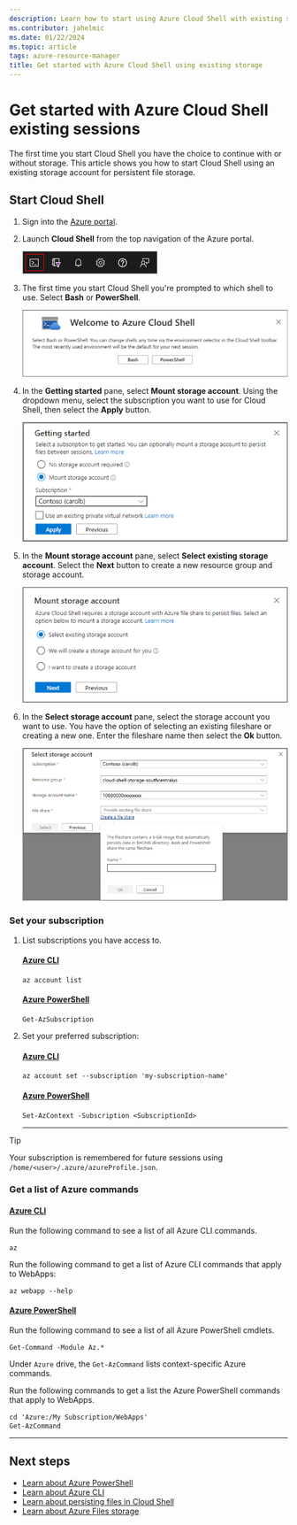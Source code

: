 ```yaml
---
description: Learn how to start using Azure Cloud Shell with existing storage.
ms.contributor: jahelmic
ms.date: 01/22/2024
ms.topic: article
tags: azure-resource-manager
title: Get started with Azure Cloud Shell using existing storage
---
```

# Get started with Azure Cloud Shell existing sessions

The first time you start Cloud Shell you have the choice to continue with or without storage. This
article shows you how to start Cloud Shell using an existing storage account for persistent file
storage.

## Start Cloud Shell

1. Sign into the [Azure portal][04].
1. Launch **Cloud Shell** from the top navigation of the Azure portal.

   ![Screenshot showing how to start Azure Cloud Shell in the Azure portal.][07]

1. The first time you start Cloud Shell you're prompted to which shell to use. Select **Bash** or
   **PowerShell**.

   ![Screenshot showing the prompt to select the shell.][05]

1. In the **Getting started** pane, select **Mount storage account**. Using the dropdown menu,
   select the subscription you want to use for Cloud Shell, then select the **Apply** button.

   ![Screenshot showing the select subscription and optional storage prompt.][06]

1. In the **Mount storage account** pane, select **Select existing storage account**. Select the
   **Next** button to create a new resource group and storage account.

   ![Screenshot showing the create storage account prompt.][08]

1. In the **Select storage account** pane, select the storage account you want to use. You have the
   option of selecting an existing fileshare or creating a new one. Enter the fileshare name then
   select the **Ok** button.

   ![Screenshot showing the select storage account prompt.][10]

### Set your subscription

1. List subscriptions you have access to.

   <!-- markdownlint-disable MD023 MD024 MD051-->
   #### [Azure CLI](#tab/azurecli)

   ```azurecli-interactive
   az account list
   ```

   #### [Azure PowerShell](#tab/powershell)

   ```azurepowershell-interactive
   Get-AzSubscription
   ```

1. Set your preferred subscription:

   #### [Azure CLI](#tab/azurecli)

   ```azurecli-interactive
   az account set --subscription 'my-subscription-name'
   ```

   #### [Azure PowerShell](#tab/powershell)

   ```azurepowershell-interactive
   Set-AzContext -Subscription <SubscriptionId>
   ```
   <!-- markdownlint-enable MD023 MD024 MD051-->
   ---

> [!TIP]
> Your subscription is remembered for future sessions using `/home/<user>/.azure/azureProfile.json`.

### Get a list of Azure commands

<!-- markdownlint-disable MD023 MD024 MD051-->
#### [Azure CLI](#tab/azurecli)

Run the following command to see a list of all Azure CLI commands.

```azurecli-interactive
az
```

Run the following command to get a list of Azure CLI commands that apply to WebApps:

```azurecli-interactive
az webapp --help
```

#### [Azure PowerShell](#tab/powershell)

Run the following command to see a list of all Azure PowerShell cmdlets.

```azurepowershell-interactive
Get-Command -Module Az.*
```

Under `Azure` drive, the `Get-AzCommand` lists context-specific Azure commands.

Run the following commands to get a list the Azure PowerShell commands that apply to WebApps.

```azurepowershell-interactive
cd 'Azure:/My Subscription/WebApps'
Get-AzCommand
```
<!-- markdownlint-enable MD023 MD024 MD051-->

---

## Next steps

- [Learn about Azure PowerShell][03]
- [Learn about Azure CLI][02]
- [Learn about persisting files in Cloud Shell][09]
- [Learn about Azure Files storage][01]

<!-- link references -->
[01]: /azure/storage/files/storage-files-introduction
[02]: /cli/azure/
[03]: /powershell/azure/
[04]: https://portal.azure.com/
[05]: media/existing-storage/choose-shell.png
[06]: media/existing-storage/getting-started.png
[07]: media/existing-storage/shell-icon.png
[08]: media/existing-storage/use-existing-storage.png
[09]: ../persisting-shell-storage.md
[10]: media/existing-storage/select-storage.png
